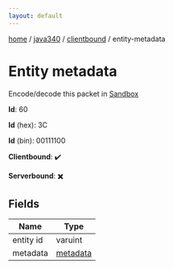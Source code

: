 ```yaml
---
layout: default
---
```


[home](/)  /  [java340](/protocol/java340)  /  [clientbound](/protocol/java340/clientbound)  /  entity-metadata

# Entity metadata

Encode/decode this packet in [Sandbox](../../../sandbox/java340#Clientbound.EntityMetadata)

**Id**: 60

**Id** (hex): 3C

**Id** (bin): 00111100

**Clientbound**: ✔️

**Serverbound**: ✖️

## Fields

Name | Type
---|---
entity id | varuint
metadata | [metadata](/protocol/java340/metadata)
